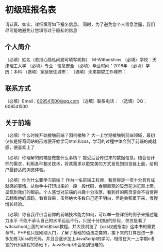 # 初级班报名表

请认真、如实、详细填写如下报名信息。
同时，为了避免您个人信息泄露，我们尽可能地避免让您填写过于隐私的信息

## 个人简介

（必填）姓名（若担心隐私问题可填写昵称）：M-Withershins
（必填）学校：天津理工大学
（必填）专业：信息安全
（必填）毕业时间：2018年
（必填）学历：本科
（选填）家庭居住城市：
（选填）未来期望工作城市：

## 联系方式

（必填）Email：609541500@qq.com
（选填）联系电话：
（选填）QQ：609541500

## 关于前端

（必填）什么时候开始接触前端？因何接触？
大一上学期接触到前端领域，最初仅仅是好奇网站的形成便开始学习html和css，学习的过程中体会到了前端的成就感，便喜欢上了

（必填）你理解的前端是做些什么事情？
    接受后台传过来的数据信息，结合设计师的需求，利用各种相关技术，将其需求以更完美的方式呈现到浏览器上面，给用户最舒适的浏览体验。

（必填）你为什么要学习前端？
作为一名前端工程师，我觉得是一项十分具有成就感的事情。从你手中打印出来的一段一段代码，会很直观的显示在浏览器上面，呈现到我们的眼前。个人感觉对前端的兴趣十分浓厚，看到好的网页便会不自觉得去翻看他的源码，看看效果，虽然绝大多数自己还不明白，但是会积累下来，慢慢增长经验。

（必填）你自我评价当前你的前端技术能力如何，可以举一些详细的例子来描述能力水平
不能不承认自己的水平远远不行，只是十分初级的阶段，仅仅是看了w3cschool上面的html和css教程，并大致浏览了《css权威指南》这本书的重要章节。PHP也只是刚刚入门，了解了基础的语法之类的，接下来的打算是进一步多加练习css的代码，并且会逐步加上JavaScript的学习，相信在大一上学期c语言的代码编程的基础下，JavaScript不会感到很难的。

